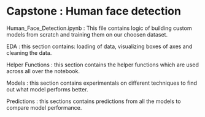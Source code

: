 # Capstone : Human face detection


Human_Face_Detection.ipynb :  This file contains logic of building custom models from scratch and training them on our choosen dataset.



  EDA : this section contains: loading of data, visualizing boxes of axes and cleaning the data.

  
  Helper Functions : this section contains the helper functions which are used across all over the notebook.
  
  
  Models : this section contains experimentals on different techniques to find out what model performs better.
  
  
  Predictions : this sections contains predictions from all the models to compare model performance.


